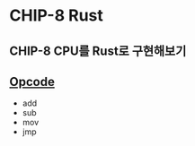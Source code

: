 # CHIP-8 Rust

## CHIP-8 CPU를 Rust로 구현해보기

## [Opcode](https://en.wikipedia.org/wiki/CHIP-8#Opcode_table)

* add
* sub
* mov
* jmp
